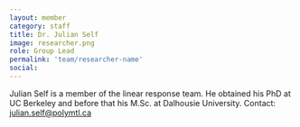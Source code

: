 ```yaml
---
layout: member
category: staff
title: Dr. Julian Self
image: researcher.png
role: Group Lead
permalink: 'team/researcher-name'
social:
---
```


Julian Self is a member of the linear response team. He obtained his PhD at UC Berkeley and before that his M.Sc. at Dalhousie University. Contact: julian.self@polymtl.ca
